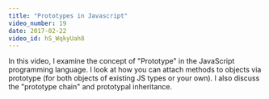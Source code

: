 ```yaml
---
title: "Prototypes in Javascript"
video_number: 19
date: 2017-02-22
video_id: hS_WqkyUah8
---
```


In this video, I examine the concept of "Prototype" in the JavaScript programming language. I look at how you can attach methods to objects via prototype (for both objects of existing JS types or your own).  I also discuss the "prototype chain" and prototypal inheritance.
